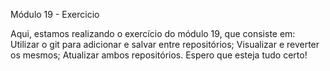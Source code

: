 Módulo 19 - Exercicio

Aqui, estamos realizando o exercício do módulo 19, que consiste em:
Utilizar o git para adicionar e salvar entre repositórios;
Visualizar e reverter os mesmos;
Atualizar ambos repositórios.
Espero que esteja tudo certo!
